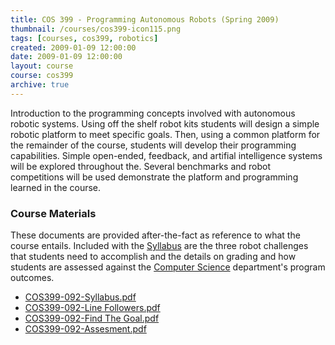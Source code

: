 ```yaml
---
title: COS 399 - Programming Autonomous Robots (Spring 2009)
thumbnail: /courses/cos399-icon115.png
tags: [courses, cos399, robotics]
created: 2009-01-09 12:00:00
date: 2009-01-09 12:00:00
layout: course
course: cos399
archive: true
---
```

Introduction to the programming concepts involved with autonomous robotic systems. Using off the shelf robot kits students will design a simple robotic platform to meet specific goals. Then, using a common platform for the remainder of the course, students will develop their programming capabilities. Simple open-ended, feedback, and artifial intelligence systems will be explored throughout the. Several benchmarks and robot competitions will be used demonstrate the platform and programming learned in the course.

### Course Materials

These documents are provided after-the-fact as reference to what the course entails. Included with the [Syllabus]({{site.fileurl}}/cos399/COS-399-092-Syllabus.pdf) are the three robot challenges that students need to accomplish and the details on grading and how students are assessed against the [Computer Science](http://usm.maine.edu/cos) department's program outcomes.

* <a href="{{site.fileurl}}/cos399/COS399-092-Syllabus.pdf">COS399-092-Syllabus.pdf</a>
* <a href="{{site.fileurl}}/cos399/COS399-092-Line Followers.pdf">COS399-092-Line Followers.pdf</a>
* <a href="{{site.fileurl}}/cos399/COS399-092-Find The Goal.pdf">COS399-092-Find The Goal.pdf</a>
* <a href="{{site.fileurl}}/cos399/COS399-092-Assesment.pdf">COS399-092-Assesment.pdf</a></li>

